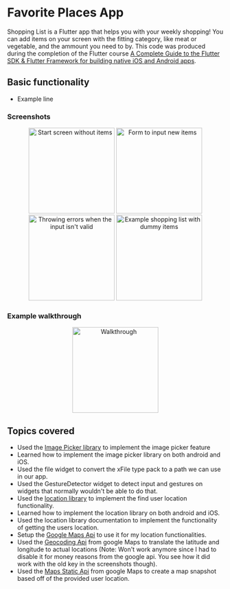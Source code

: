 # Favorite Places App

Shopping List is a Flutter app that helps you with your weekly shopping! You can add items on your screen with the fitting category, like meat or vegetable, and the ammount you need to by. This code was produced during the completion of the Flutter course [A Complete Guide to the Flutter SDK & Flutter Framework for building native iOS and Android apps](https://www.udemy.com/course/learn-flutter-dart-to-build-ios-android-apps/learn/lecture/37130436#overview).

## Basic functionality
- Example line

### Screenshots 
<div align="center">
  <img src="empty_list.png" alt="Start screen without items" width="200"/>
  <img src="adding_item.png" alt="Form to input new items" width="200"/>
  <img src="invalid_input.png" alt="Throwing errors when the input isn't valid" width="200"/>
  <img src="filled_list.png" alt="Example shopping list with dummy items" width="200"/>
</div>

### Example walkthrough
<div align="center">
  <img src="walkthrough.gif" alt="Walkthrough" width="200"/>
</div>

## Topics covered 

- Used the [Image Picker library](https://pub.dev/packages/image_picker) to implement the image picker feature
- Learned how to implement the image picker library on both android and iOS.
- Used the file widget to convert the xFile type pack to a path we can use in our app.
- Used the GestureDetector widget to detect input and gestures on widgets that normally wouldn't be able to do that.
- Used the [location library](https://pub.dev/packages/location) to implement the find user location functionality.
- Learned how to implement the location library on both android and iOS.
- Used the location library documentation to implement the functionality of getting the users location.
- Setup the [Google Maps Api](https://console.cloud.google.com/google/maps-apis/discover) to use it for my location functionalities.
- Used the [Geocoding Api](https://developers.google.com/maps/documentation/geocoding/requests-reverse-geocoding#reverse-example) from google Maps to translate the latitude and longitude to actual locations (Note: Won't work anymore since I had to disable it for money reasons from the google api. You see how it did work with the old key in the screenshots though).
- Used the [Maps Static Api](https://developers.google.com/maps/documentation/maps-static/overview) from google Maps to create a map snapshot based off of the provided user location.